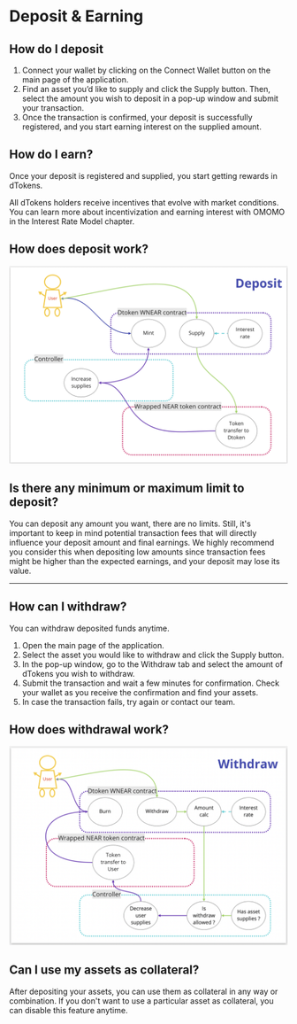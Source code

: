 # Deposit & Earning

## How do I deposit

1. Connect your wallet by clicking on the Connect Wallet button on the main page of the application.
2. Find an asset you’d like to supply and click the Supply button. Then, select the amount you wish to deposit in a pop-up window and submit your transaction.
3. Once the transaction is confirmed, your deposit is successfully registered, and you start earning interest on the supplied amount.

## How do I earn?

Once your deposit is registered and supplied, you start getting rewards in dTokens.

All dTokens holders receive incentives that evolve with market conditions. You can learn more about incentivization and earning interest with OMOMO in the Interest Rate Model chapter.

## How does deposit work?

![](<../.gitbook/assets/deposit (1).png>)

## **Is there any minimum or maximum limit to deposit?**

You can deposit any amount you want, there are no limits. Still, it's important to keep in mind potential transaction fees that will directly influence your deposit amount and final earnings. We highly recommend you consider this when depositing low amounts since transaction fees might be higher than the expected earnings, and your deposit may lose its value.

***

## **How can I withdraw?**

You can withdraw deposited funds anytime.

1. Open the main page of the application.
2. Select the asset you would like to withdraw and click the Supply button.
3. In the pop-up window, go to the Withdraw tab and select the amount of dTokens you wish to withdraw.
4. Submit the transaction and wait a few minutes for confirmation. Check your wallet as you receive the confirmation and find your assets.
5. In case the transaction fails, try again or contact our team.

## How does withdrawal work?

![](../.gitbook/assets/withdraw.png)

## Can I use my assets as collateral?

After depositing your assets, you can use them as collateral in any way or combination. If you don't want to use a particular asset as collateral, you can disable this feature anytime.
